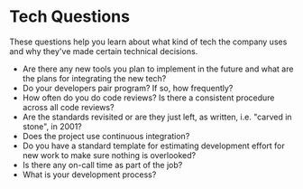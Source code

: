 # Tech Questions

These questions help you learn about what kind of tech the company uses and why they've made certain technical decisions.

*  Are there any new tools you plan to implement in the future and what are the plans for integrating the new tech?
*  Do your developers pair program? If so, how frequently?
*  How often do you do code reviews? Is there a consistent procedure across all code reviews?
*  Are the standards revisited or are they just left, as written, i.e. "carved in stone", in 2001?
*  Does the project use continuous integration?
*  Do you have a standard template for estimating development effort for new work to make sure nothing is overlooked?
*  Is there any on-call time as part of the job?
*  What is your development process?